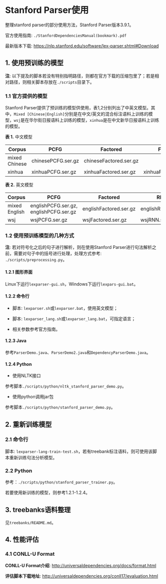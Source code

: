 # Stanford Parser使用

整理stanford parser的部分使用方法，Stanford Parser版本3.9.1。

官方使用指南: `./StanfordDependenciesManual(bookmark).pdf`

最新版本下载: https://nlp.stanford.edu/software/lex-parser.shtml#Download

## 1. 使用预训练的模型

**注**: 以下提及的脚本若没有特别指明路径，则都在官方下载的压缩包里了；若是相对路径，则相关脚本存放在`./scripts`目录下。

### 1.1 官方提供的模型

Stanford Parser提供了预训练的模型供使用，表1,2分别列出了中英文模型。其中，`Mixed [Chinese|English]`分别是在中文/英文的混合标注语料上训练的模型，`wsj`是在华尔街日报语料上训练的模型，`xinhua`是在中文新华日报语料上训练的模型。

**表 1.** 中文模型

| Corpus | PCFG | Factored | FactoredSegmenting |
| ------------- | ------------- | ------------- | -------------|
| mixed Chinese | chinesePCFG.ser.gz| chineseFactored.ser.gz | |
| xinhua | xinhuaPCFG.ser.gz | xinhuaFactored.ser.gz | xinhuaFactoredSegmenting.ser.gz |

**表 2.** 英文模型

| Corpus | PCFG | Factored | RNN |
| ------------- | ------------- | ------------- | ------------- |
| mixed English | englishPCFG.ser.gz, englishPCFG.ser.gz | englishFactored.ser.gz | englishRNN.ser.gz |
| wsj | wsjPCFG.ser.gz | wsjFactored.ser.gz | wsjRNN.ser.gz |

### 1.2 使用预训练模型的几种方式

**注**: 若对符号化之后的句子进行解析，则在使用Stanford Parser进行句法解析之前，需要对句子中的括号进行处理，处理方式参考: `./scripts/preprocessing.py`。

#### 1.2.1 图形界面

Linux下运行`lexparser-gui.sh`，Windows下运行`lexpars-gui.bat`。

#### 1.2.2 命令行

 - 脚本: `lexparser.sh`或`lexparser.bat`，使用英文模型；

 - 脚本: `lexparser_lang.sh`或`lexparser_lang.bat`，可指定语言；

 - 相关参数参考官方指南。

#### 1.2.3 Java

参考`ParserDemo.java`、`ParserDemo2.java`和`DependencyParserDemo.java`。

#### 1.2.4 Python

 - 使用NLTK接口

参考脚本`./scripts/python/nltk_stanford_parser_demo.py`。

 - 使用python调用jar包

参考脚本`./scripts/python/stanford_parser_demo.py`。

## 2. 重新训练模型

### 2.1 命令行

脚本: `lexparser-lang-train-test.sh`，若有treebank标注语料，则可使用该脚本重新训练句法分析模型。

### 2.2 Python

参考：`./scripts/python/stanford_parser_trainer.py`。

若要使用新训练的模型，则参考1.2.1-1.2.4。

## 3. treebanks语料整理

见`treebanks/README.md`。

## 4. 性能评估

### 4.1 CONLL-U Format

**CONLL-U Format介绍**: http://universaldependencies.org/docs/format.html

**评估脚本下载地址**: http://universaldependencies.org/conll17/evaluation.html
